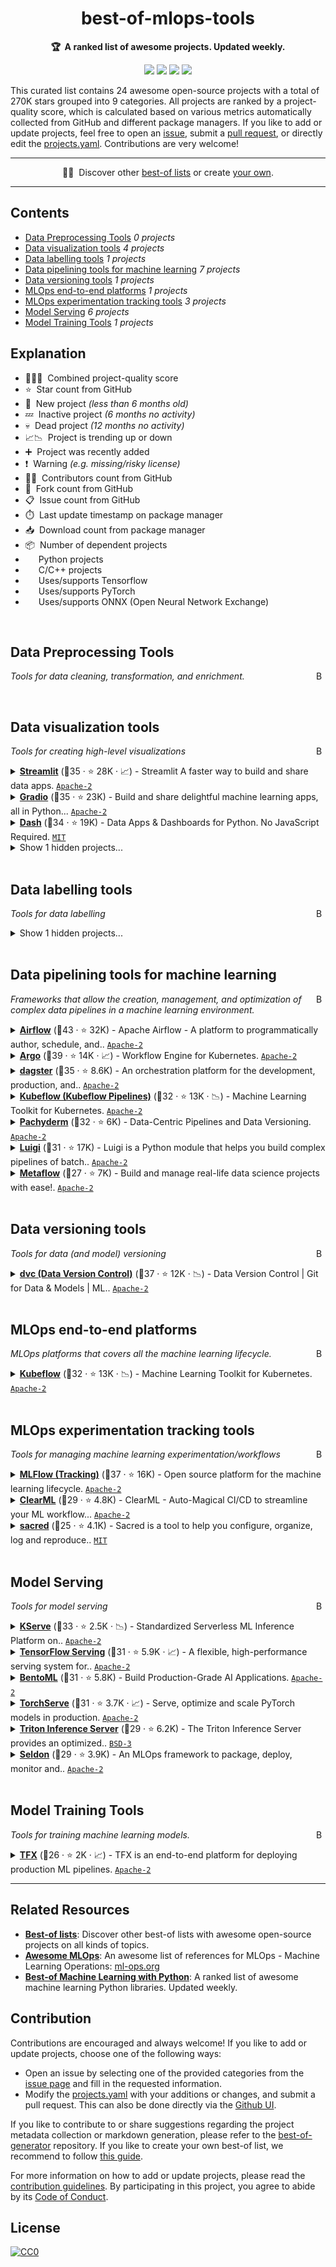 <!-- markdownlint-disable -->
<h1 align="center">
    best-of-mlops-tools
    <br>
</h1>

<p align="center">
    <strong>🏆&nbsp; A ranked list of awesome projects. Updated weekly.</strong>
</p>

<p align="center">
    <a href="https://best-of.org" title="Best-of Badge"><img src="http://bit.ly/3o3EHNN"></a>
    <a href="#Contents" title="Project Count"><img src="https://img.shields.io/badge/projects-24-blue.svg?color=5ac4bf"></a>
    <a href="#Contribution" title="Contributions are welcome"><img src="https://img.shields.io/badge/contributions-welcome-green.svg"></a>
    <a href="https://github.com/jgorostegui/best-of-mlops-tools/releases" title="Best-of Updates"><img src="https://img.shields.io/github/release-date/jgorostegui/best-of-mlops-tools?color=green&label=updated"></a>
</p>

This curated list contains 24 awesome open-source projects with a total of 270K stars grouped into 9 categories. All projects are ranked by a project-quality score, which is calculated based on various metrics automatically collected from GitHub and different package managers. If you like to add or update projects, feel free to open an [issue](https://github.com/jgorostegui/best-of-mlops-tools/issues/new/choose), submit a [pull request](https://github.com/jgorostegui/best-of-mlops-tools/pulls), or directly edit the [projects.yaml](https://github.com/jgorostegui/best-of-mlops-tools/edit/main/projects.yaml). Contributions are very welcome!

---

<p align="center">
     🧙‍♂️&nbsp; Discover other <a href="https://best-of.org">best-of lists</a> or create <a href="https://github.com/best-of-lists/best-of/blob/main/create-best-of-list.md">your own</a>.<br>
</p>

---
## Contents

- [Data Preprocessing Tools](#data-preprocessing-tools) _0 projects_
- [Data visualization tools](#data-visualization-tools) _4 projects_
- [Data labelling tools](#data-labelling-tools) _1 projects_
- [Data pipelining tools for machine learning](#data-pipelining-tools-for-machine-learning) _7 projects_
- [Data versioning tools](#data-versioning-tools) _1 projects_
- [MLOps end-to-end platforms](#mlops-end-to-end-platforms) _1 projects_
- [MLOps experimentation tracking tools](#mlops-experimentation-tracking-tools) _3 projects_
- [Model Serving](#model-serving) _6 projects_
- [Model Training Tools](#model-training-tools) _1 projects_

## Explanation
- 🥇🥈🥉&nbsp; Combined project-quality score
- ⭐️&nbsp; Star count from GitHub
- 🐣&nbsp; New project _(less than 6 months old)_
- 💤&nbsp; Inactive project _(6 months no activity)_
- 💀&nbsp; Dead project _(12 months no activity)_
- 📈📉&nbsp; Project is trending up or down
- ➕&nbsp; Project was recently added
- ❗️&nbsp; Warning _(e.g. missing/risky license)_
- 👨‍💻&nbsp; Contributors count from GitHub
- 🔀&nbsp; Fork count from GitHub
- 📋&nbsp; Issue count from GitHub
- ⏱️&nbsp; Last update timestamp on package manager
- 📥&nbsp; Download count from package manager
- 📦&nbsp; Number of dependent projects
- <img src="https://www.python.org/static/favicon.ico" style="display:inline;" width="13" height="13">&nbsp; Python projects
- <img src="https://raw.githubusercontent.com/isocpp/logos/master/cpp_logo.png" style="display:inline;" width="13" height="13">&nbsp; C/C++ projects
- <img src="https://git.io/JLy1A" style="display:inline;" width="13" height="13">&nbsp; Uses/supports Tensorflow
- <img src="https://git.io/JLy1Q" style="display:inline;" width="13" height="13">&nbsp; Uses/supports PyTorch
- <img src="https://artwork.lfaidata.foundation/projects/onnx/stacked/color/onnx-stacked-color.png" style="display:inline;" width="13" height="13">&nbsp; Uses/supports ONNX (Open Neural Network Exchange)

<br>

## Data Preprocessing Tools

<a href="#contents"><img align="right" width="15" height="15" src="https://git.io/JtehR" alt="Back to top"></a>

_Tools for data cleaning, transformation, and enrichment._

<br>

## Data visualization tools

<a href="#contents"><img align="right" width="15" height="15" src="https://git.io/JtehR" alt="Back to top"></a>

_Tools for creating high-level visualizations_

<details><summary><b><a href="https://github.com/streamlit/streamlit">Streamlit</a></b> (🥇35 ·  ⭐ 28K · 📈) - Streamlit A faster way to build and share data apps. <code><a href="http://bit.ly/3nYMfla">Apache-2</a></code> <code><img src="https://www.python.org/static/favicon.ico" style="display:inline;" width="13" height="13"></code></summary>

- [GitHub](https://github.com/streamlit/streamlit) (👨‍💻 200 · 🔀 2.4K · 📦 1K · 📋 3.6K - 17% open · ⏱️ 11.10.2023):

	```
	git clone https://github.com/streamlit/streamlit
	```
</details>
<details><summary><b><a href="https://github.com/gradio-app/gradio">Gradio</a></b> (🥇35 ·  ⭐ 23K) - Build and share delightful machine learning apps, all in Python... <code><a href="http://bit.ly/3nYMfla">Apache-2</a></code> <code><img src="https://www.python.org/static/favicon.ico" style="display:inline;" width="13" height="13"></code></summary>

- [GitHub](https://github.com/gradio-app/gradio) (👨‍💻 210 · 🔀 1.5K · 📦 15K · 📋 2.9K - 13% open · ⏱️ 12.10.2023):

	```
	git clone https://github.com/gradio-app/gradio
	```
</details>
<details><summary><b><a href="https://github.com/plotly/dash">Dash</a></b> (🥉34 ·  ⭐ 19K) - Data Apps & Dashboards for Python. No JavaScript Required. <code><a href="http://bit.ly/34MBwT8">MIT</a></code> <code><img src="https://www.python.org/static/favicon.ico" style="display:inline;" width="13" height="13"></code></summary>

- [GitHub](https://github.com/plotly/dash) (👨‍💻 140 · 🔀 1.9K · 📦 53K · 📋 1.6K - 47% open · ⏱️ 11.10.2023):

	```
	git clone https://github.com/plotly/dash
	```
</details>
<details><summary>Show 1 hidden projects...</summary>

- <b><a href="https://github.com/voila-dashboards/voila">voila</a></b> (🥉28 ·  ⭐ 5K) - Voil turns Jupyter notebooks into standalone web applications. <code>❗Unlicensed</code>
</details>
<br>

## Data labelling tools

<a href="#contents"><img align="right" width="15" height="15" src="https://git.io/JtehR" alt="Back to top"></a>

_Tools for data labelling_

<details><summary>Show 1 hidden projects...</summary>

- <b><a href="https://github.com/HumanSignal/labelImg">Labelimg</a></b> (🥇27 ·  ⭐ 21K · 💀) - LabelImg is now part of the Label Studio community. The popular image.. <code><a href="http://bit.ly/34MBwT8">MIT</a></code>
</details>
<br>

## Data pipelining tools for machine learning

<a href="#contents"><img align="right" width="15" height="15" src="https://git.io/JtehR" alt="Back to top"></a>

_Frameworks that allow the creation, management, and optimization of complex data pipelines in a machine learning environment._

<details><summary><b><a href="https://github.com/apache/airflow">Airflow</a></b> (🥇43 ·  ⭐ 32K) - Apache Airflow - A platform to programmatically author, schedule, and.. <code><a href="http://bit.ly/3nYMfla">Apache-2</a></code></summary>

- [GitHub](https://github.com/apache/airflow) (👨‍💻 3K · 🔀 12K · 📥 550K · 📦 8.2K · 📋 8.1K - 9% open · ⏱️ 12.10.2023):

	```
	git clone https://github.com/apache/airflow
	```
</details>
<details><summary><b><a href="https://github.com/argoproj/argo-workflows">Argo</a></b> (🥈39 ·  ⭐ 14K · 📈) - Workflow Engine for Kubernetes. <code><a href="http://bit.ly/3nYMfla">Apache-2</a></code></summary>

- [GitHub](https://github.com/argoproj/argo-workflows) (👨‍💻 810 · 🔀 2.9K · 📥 2.9M · 📦 200 · 📋 5.4K - 15% open · ⏱️ 12.10.2023):

	```
	git clone https://github.com/argoproj/argo-workflows
	```
</details>
<details><summary><b><a href="https://github.com/dagster-io/dagster">dagster</a></b> (🥈35 ·  ⭐ 8.6K) - An orchestration platform for the development, production, and.. <code><a href="http://bit.ly/3nYMfla">Apache-2</a></code></summary>

- [GitHub](https://github.com/dagster-io/dagster) (👨‍💻 350 · 🔀 1K · 📦 1.6K · 📋 6K - 28% open · ⏱️ 12.10.2023):

	```
	git clone https://github.com/dagster-io/dagster
	```
</details>
<details><summary><b><a href="https://github.com/kubeflow/kubeflow">Kubeflow (Kubeflow Pipelines)</a></b> (🥉32 ·  ⭐ 13K · 📉) - Machine Learning Toolkit for Kubernetes. <code><a href="http://bit.ly/3nYMfla">Apache-2</a></code></summary>

- [GitHub](https://github.com/kubeflow/kubeflow) (👨‍💻 300 · 🔀 2.1K · 📥 79K · 📦 41 · 📋 3.8K - 5% open · ⏱️ 12.10.2023):

	```
	git clone https://github.com/kubeflow/kubeflow
	```
</details>
<details><summary><b><a href="https://github.com/pachyderm/pachyderm">Pachyderm</a></b> (🥉32 ·  ⭐ 6K) - Data-Centric Pipelines and Data Versioning. <code><a href="http://bit.ly/3nYMfla">Apache-2</a></code></summary>

- [GitHub](https://github.com/pachyderm/pachyderm) (👨‍💻 190 · 🔀 560 · 📥 25K · 📋 3.1K - 22% open · ⏱️ 12.10.2023):

	```
	git clone https://github.com/pachyderm/pachyderm
	```
</details>
<details><summary><b><a href="https://github.com/spotify/luigi">Luigi</a></b> (🥉31 ·  ⭐ 17K) - Luigi is a Python module that helps you build complex pipelines of batch.. <code><a href="http://bit.ly/3nYMfla">Apache-2</a></code></summary>

- [GitHub](https://github.com/spotify/luigi) (👨‍💻 600 · 🔀 2.3K · 📦 2.2K · 📋 970 - 9% open · ⏱️ 05.10.2023):

	```
	git clone https://github.com/spotify/luigi
	```
</details>
<details><summary><b><a href="https://github.com/Netflix/metaflow">Metaflow</a></b> (🥉27 ·  ⭐ 7K) - Build and manage real-life data science projects with ease!. <code><a href="http://bit.ly/3nYMfla">Apache-2</a></code></summary>

- [GitHub](https://github.com/Netflix/metaflow) (👨‍💻 73 · 🔀 630 · 📦 540 · 📋 560 - 41% open · ⏱️ 12.10.2023):

	```
	git clone https://github.com/Netflix/metaflow
	```
</details>
<br>

## Data versioning tools

<a href="#contents"><img align="right" width="15" height="15" src="https://git.io/JtehR" alt="Back to top"></a>

_Tools for data (and model) versioning_

<details><summary><b><a href="https://github.com/iterative/dvc">dvc (Data Version Control)</a></b> (🥇37 ·  ⭐ 12K · 📉) - Data Version Control | Git for Data & Models | ML.. <code><a href="http://bit.ly/3nYMfla">Apache-2</a></code></summary>

- [GitHub](https://github.com/iterative/dvc) (👨‍💻 290 · 🔀 1.1K · 📥 41K · 📦 9.9K · 📋 4.5K - 12% open · ⏱️ 12.10.2023):

	```
	git clone https://github.com/iterative/dvc
	```
</details>
<br>

## MLOps end-to-end platforms

<a href="#contents"><img align="right" width="15" height="15" src="https://git.io/JtehR" alt="Back to top"></a>

_MLOps platforms that covers all the machine learning lifecycle._

<details><summary><b><a href="https://github.com/kubeflow/kubeflow">Kubeflow</a></b> (🥇32 ·  ⭐ 13K · 📉) - Machine Learning Toolkit for Kubernetes. <code><a href="http://bit.ly/3nYMfla">Apache-2</a></code></summary>

- [GitHub](https://github.com/kubeflow/kubeflow) (👨‍💻 300 · 🔀 2.1K · 📥 79K · 📦 41 · 📋 3.8K - 5% open · ⏱️ 12.10.2023):

	```
	git clone https://github.com/kubeflow/kubeflow
	```
</details>
<br>

## MLOps experimentation tracking tools

<a href="#contents"><img align="right" width="15" height="15" src="https://git.io/JtehR" alt="Back to top"></a>

_Tools for managing machine learning experimentation/workflows_

<details><summary><b><a href="https://github.com/mlflow/mlflow">MLFlow (Tracking)</a></b> (🥇37 ·  ⭐ 16K) - Open source platform for the machine learning lifecycle. <code><a href="http://bit.ly/3nYMfla">Apache-2</a></code></summary>

- [GitHub](https://github.com/mlflow/mlflow) (👨‍💻 650 · 🔀 3.5K · 📦 25K · 📋 3.2K - 31% open · ⏱️ 12.10.2023):

	```
	git clone https://github.com/mlflow/mlflow
	```
</details>
<details><summary><b><a href="https://github.com/allegroai/clearml">ClearML</a></b> (🥉29 ·  ⭐ 4.8K) - ClearML - Auto-Magical CI/CD to streamline your ML workflow... <code><a href="http://bit.ly/3nYMfla">Apache-2</a></code></summary>

- [GitHub](https://github.com/allegroai/clearml) (👨‍💻 85 · 🔀 600 · 📥 1.6K · 📦 750 · 📋 890 - 43% open · ⏱️ 10.10.2023):

	```
	git clone https://github.com/allegroai/clearml
	```
</details>
<details><summary><b><a href="https://github.com/IDSIA/sacred">sacred</a></b> (🥉25 ·  ⭐ 4.1K) - Sacred is a tool to help you configure, organize, log and reproduce.. <code><a href="http://bit.ly/34MBwT8">MIT</a></code></summary>

- [GitHub](https://github.com/IDSIA/sacred) (👨‍💻 100 · 🔀 360 · 📦 2.6K · 📋 560 - 17% open · ⏱️ 19.06.2023):

	```
	git clone https://github.com/IDSIA/sacred
	```
</details>
<br>

## Model Serving

<a href="#contents"><img align="right" width="15" height="15" src="https://git.io/JtehR" alt="Back to top"></a>

_Tools for model serving_

<details><summary><b><a href="https://github.com/kserve/kserve">KServe</a></b> (🥇33 ·  ⭐ 2.5K · 📉) - Standardized Serverless ML Inference Platform on.. <code><a href="http://bit.ly/3nYMfla">Apache-2</a></code> <code><img src="https://git.io/JLy1A" style="display:inline;" width="13" height="13"></code> <code><img src="https://git.io/JLy1Q" style="display:inline;" width="13" height="13"></code> <code><img src="https://artwork.lfaidata.foundation/projects/onnx/stacked/color/onnx-stacked-color.png" style="display:inline;" width="13" height="13"></code></summary>

- [GitHub](https://github.com/kserve/kserve) (👨‍💻 220 · 🔀 800 · 📥 590K · 📦 240 · 📋 1.5K - 21% open · ⏱️ 08.10.2023):

	```
	git clone https://github.com/kserve/kserve
	```
</details>
<details><summary><b><a href="https://github.com/tensorflow/serving">TensorFlow Serving</a></b> (🥈31 ·  ⭐ 5.9K · 📈) - A flexible, high-performance serving system for.. <code><a href="http://bit.ly/3nYMfla">Apache-2</a></code> <code><img src="https://git.io/JLy1A" style="display:inline;" width="13" height="13"></code></summary>

- [GitHub](https://github.com/tensorflow/serving) (👨‍💻 220 · 🔀 2.1K · 📦 19 · 📋 1.4K - 3% open · ⏱️ 12.10.2023):

	```
	git clone https://github.com/tensorflow/serving
	```
</details>
<details><summary><b><a href="https://github.com/bentoml/BentoML">BentoML</a></b> (🥈31 ·  ⭐ 5.8K) - Build Production-Grade AI Applications. <code><a href="http://bit.ly/3nYMfla">Apache-2</a></code> <code><img src="https://git.io/JLy1A" style="display:inline;" width="13" height="13"></code> <code><img src="https://git.io/JLy1Q" style="display:inline;" width="13" height="13"></code> <code><img src="https://artwork.lfaidata.foundation/projects/onnx/stacked/color/onnx-stacked-color.png" style="display:inline;" width="13" height="13"></code></summary>

- [GitHub](https://github.com/bentoml/BentoML) (👨‍💻 180 · 🔀 640 · 📥 2.1K · 📦 1.3K · 📋 930 - 17% open · ⏱️ 12.10.2023):

	```
	git clone https://github.com/bentoml/BentoML
	```
</details>
<details><summary><b><a href="https://github.com/pytorch/serve">TorchServe</a></b> (🥈31 ·  ⭐ 3.7K · 📈) - Serve, optimize and scale PyTorch models in production. <code><a href="http://bit.ly/3nYMfla">Apache-2</a></code> <code><img src="https://git.io/JLy1Q" style="display:inline;" width="13" height="13"></code></summary>

- [GitHub](https://github.com/pytorch/serve) (👨‍💻 180 · 🔀 760 · 📥 5K · 📦 520 · 📋 1.4K - 21% open · ⏱️ 12.10.2023):

	```
	git clone https://github.com/pytorch/serve
	```
</details>
<details><summary><b><a href="https://github.com/triton-inference-server/server">Triton Inference Server</a></b> (🥉29 ·  ⭐ 6.2K) - The Triton Inference Server provides an optimized.. <code><a href="http://bit.ly/3aKzpTv">BSD-3</a></code> <code><img src="https://git.io/JLy1A" style="display:inline;" width="13" height="13"></code> <code><img src="https://git.io/JLy1Q" style="display:inline;" width="13" height="13"></code></summary>

- [GitHub](https://github.com/triton-inference-server/server) (👨‍💻 110 · 🔀 1.2K · 📥 200K · 📋 3.1K - 8% open · ⏱️ 12.10.2023):

	```
	git clone https://github.com/triton-inference-server/server
	```
</details>
<details><summary><b><a href="https://github.com/SeldonIO/seldon-core">Seldon</a></b> (🥉29 ·  ⭐ 3.9K) - An MLOps framework to package, deploy, monitor and.. <code><a href="http://bit.ly/3nYMfla">Apache-2</a></code> <code><img src="https://git.io/JLy1A" style="display:inline;" width="13" height="13"></code> <code><img src="https://git.io/JLy1Q" style="display:inline;" width="13" height="13"></code> <code><img src="https://artwork.lfaidata.foundation/projects/onnx/stacked/color/onnx-stacked-color.png" style="display:inline;" width="13" height="13"></code></summary>

- [GitHub](https://github.com/SeldonIO/seldon-core) (👨‍💻 200 · 🔀 770 · 📥 660 · 📦 510 · 📋 2.3K - 3% open · ⏱️ 09.10.2023):

	```
	git clone https://github.com/SeldonIO/seldon-core
	```
</details>
<br>

## Model Training Tools

<a href="#contents"><img align="right" width="15" height="15" src="https://git.io/JtehR" alt="Back to top"></a>

_Tools for training machine learning models._

<details><summary><b><a href="https://github.com/tensorflow/tfx">TFX</a></b> (🥇26 ·  ⭐ 2K · 📈) - TFX is an end-to-end platform for deploying production ML pipelines. <code><a href="http://bit.ly/3nYMfla">Apache-2</a></code> <code><img src="https://git.io/JLy1A" style="display:inline;" width="13" height="13"></code></summary>

- [GitHub](https://github.com/tensorflow/tfx) (👨‍💻 180 · 🔀 660 · 📋 870 - 4% open · ⏱️ 12.10.2023):

	```
	git clone https://github.com/tensorflow/tfx
	```
</details>

---

## Related Resources

- [**Best-of lists**](https://best-of.org): Discover other best-of lists with awesome open-source projects on all kinds of topics.
- [**Awesome MLOps**](https://github.com/visenger/awesome-mlops): An awesome list of references for MLOps - Machine Learning Operations: [ml-ops.org](https://ml-ops.org/)
- [**Best-of Machine Learning with Python**](https://github.com/ml-tooling/best-of-ml-python): A ranked list of awesome machine learning Python libraries. Updated weekly.

## Contribution

Contributions are encouraged and always welcome! If you like to add or update projects, choose one of the following ways:

- Open an issue by selecting one of the provided categories from the [issue page](https://github.com/jgorostegui/best-of-mlops-tools/issues/new/choose) and fill in the requested information.
- Modify the [projects.yaml](https://github.com/jgorostegui/best-of-mlops-tools/blob/main/projects.yaml) with your additions or changes, and submit a pull request. This can also be done directly via the [Github UI](https://github.com/jgorostegui/best-of-mlops-tools/edit/main/projects.yaml).

If you like to contribute to or share suggestions regarding the project metadata collection or markdown generation, please refer to the [best-of-generator](https://github.com/best-of-lists/best-of-generator) repository. If you like to create your own best-of list, we recommend to follow [this guide](https://github.com/best-of-lists/best-of/blob/main/create-best-of-list.md).

For more information on how to add or update projects, please read the [contribution guidelines](https://github.com/jgorostegui/best-of-mlops-tools/blob/main/CONTRIBUTING.md). By participating in this project, you agree to abide by its [Code of Conduct](https://github.com/jgorostegui/best-of-mlops-tools/blob/main/.github/CODE_OF_CONDUCT.md).

## License

[![CC0](https://mirrors.creativecommons.org/presskit/buttons/88x31/svg/by-sa.svg)](https://creativecommons.org/licenses/by-sa/4.0/)
